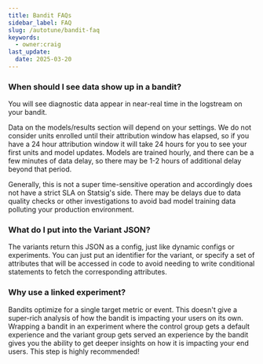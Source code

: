 ```yaml
---
title: Bandit FAQs
sidebar_label: FAQ
slug: /autotune/bandit-faq
keywords:
  - owner:craig
last_update:
  date: 2025-03-20
---
```


### When should I see data show up in a bandit?

You will see diagnostic data appear in near-real time in the logstream on your bandit.

Data on the models/results section will depend on your settings. We do not consider units enrolled until their attribution window has elapsed, so if you have a 24 hour attribution window it will take 24 hours for you to see your first units and model updates. Models are trained hourly, and there can be a few minutes of data delay, so there may be 1-2 hours of additional delay beyond that period.

Generally, this is not a super time-sensitive operation and accordingly does not have a strict SLA on Statsig's side. There may be delays due to data quality checks or other investigations to avoid bad model training data polluting your production environment.

### What do I put into the Variant JSON?

The variants return this JSON as a config, just like dynamic configs or experiments. You can just put an identifier for the variant, or specify a set of attributes that will be accessed in code to avoid needing to write conditional statements to fetch the corresponding attributes.

### Why use a linked experiment?

Bandits optimize for a single target metric or event. This doesn't give a super-rich analysis of how the bandit is impacting your users on its own. Wrapping a bandit in an experiment where the control group gets a default experience and the variant group gets served an experience by the bandit gives you the ability to get deeper insights on how it is impacting your end users. This step is highly recommended!
